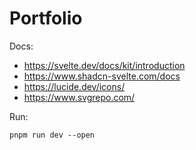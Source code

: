 # Portfolio

Docs:
- https://svelte.dev/docs/kit/introduction
- https://www.shadcn-svelte.com/docs
- https://lucide.dev/icons/
- https://www.svgrepo.com/

Run:
```
pnpm run dev --open
``` 
